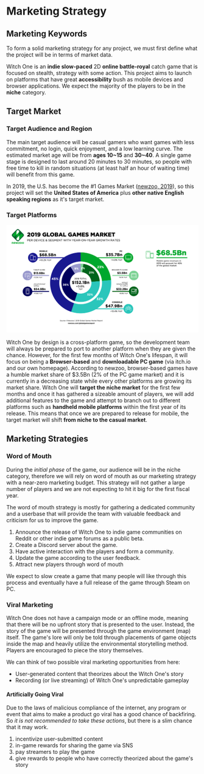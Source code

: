 # Marketing Strategy

## Marketing Keywords

To form a solid marketing strategy for any project, we must first define what the project will be in terms of market data.

Witch One is an **indie slow-paced** 2D **online battle-royal** catch game that is focused on stealth, strategy with some action. This project aims to launch on platforms that have great **accessibility** bush as mobile devices and browser applications. We expect the majority of the players to be in the **niche** category.

## Target Market

### Target Audience and Region

The main target audience will be casual gamers who want games with less commitment, no login, quick enjoyment, and a low learning curve. The estimated market age will be from **ages 10~15** and **30~40**. A single game stage is designed to last around 20 minutes to 30 minutes, so people with free time to kill in random situations \(at least half an hour of waiting time\) will benefit from this game.

In 2019, the U.S. has become the \#1 Games Market \([newzoo, 2019](https://newzoo.com/insights/articles/the-global-games-market-will-generate-152-1-billion-in-2019-as-the-u-s-overtakes-china-as-the-biggest-market/)\), so this project will set the **United States of America** plus **other native English speaking regions** as it's target market.

### Target Platforms

![](.gitbook/assets/newzoo-2019-global-games-market-per-segment.png)

Witch One by design is a cross-platform game, so the development team will always be prepared to port to another platform when they are given the chance. However, for the first few months of Witch One's lifespan, it will focus on being a **Browser-based** and **downloadable PC game** \(via itch.io and our own homepage\). According to newzoo, browser-based games have a humble market share of $3.5Bn \(2% of the PC game market\) and it is currently in a decreasing state while every other platforms are growing its market share. Witch One will **target the niche market** for the first few months and once it has gathered a sizeable amount of players, we will add additional features to the game and attempt to branch out to different platforms such as **handheld mobile platforms** within the first year of its release. This means that once we are prepared to release for mobile, the target market will shift **from niche to the casual market**.

## Marketing Strategies

### Word of Mouth

During the _initial phase_ of the game, our audience will be in the niche category, therefore we will rely on word of mouth as our marketing strategy with a near-zero marketing budget. This strategy will not gather a large number of players and we are not expecting to hit it big for the first fiscal year.

The word of mouth strategy is mostly for gathering a dedicated community and a userbase that will provide the team with valuable feedback and criticism for us to improve the game.

1. Announce the release of Witch One to indie game communities on Reddit or other indie game forums as a public beta.
2. Create a Discord server about the game.
3. Have active interaction with the players and form a community.
4. Update the game according to the user feedback.
5. Attract new players through word of mouth

We expect to slow create a game that many people will like through this process and eventually have a full release of the game through Steam on PC.

### Viral Marketing

Witch One does not have a campaign mode or an offline mode, meaning that there will be no upfront story that is presented to the user. Instead, the story of the game will be presented through the game environment \(map\) itself. The game's lore will only be told through placements of game objects inside the map and heavily utilize the environmental storytelling method. Players are encouraged to piece the story themselves.

We can think of two possible viral marketing opportunities from here:

* User-generated content that theorizes about the Witch One's story
* Recording \(or live streaming\) of Witch One's unpredictable gameplay

#### Artificially Going Viral

Due to the laws of malicious compliance of the internet, any program or event that aims to make a product go viral has a good chance of backfiring. So _it is not recommended to take these actions_, but there is a slim chance that it may work.

1. incentivize user-submitted content
2. in-game rewards for sharing the game via SNS
3. pay streamers to play the game
4. give rewards to people who have correctly theorized about the game's story



